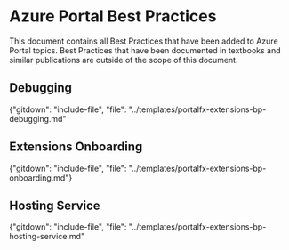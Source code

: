 # Azure Portal Best Practices 

This document  contains all Best Practices that have been added to Azure Portal topics. Best Practices that have been documented in textbooks and similar publications are outside of the scope of this document.
   
## Debugging

{"gitdown": "include-file", "file": "../templates/portalfx-extensions-bp-debugging.md"

## Extensions Onboarding

{"gitdown": "include-file", "file": "../templates/portalfx-extensions-bp-onboarding.md"}

## Hosting Service

{"gitdown": "include-file", "file": "../templates/portalfx-extensions-bp-hosting-service.md"

